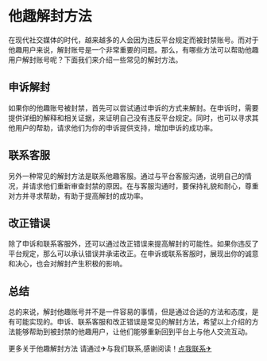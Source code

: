 # 他趣解封方法

在现代社交媒体的时代，越来越多的人会因为违反平台规定而被封禁账号。而对于他趣用户来说，解封账号是一个非常重要的问题。那么，有哪些方法可以帮助他趣用户解封账号呢？下面我们来介绍一些常见的解封方法。

## 申诉解封

如果你的他趣账号被封禁，首先可以尝试通过申诉的方式来解封。在申诉时，需要提供详细的解释和相关证据，来证明自己没有违反平台规定。同时，也可以寻求其他用户的帮助，请求他们为你的申诉提供支持，增加申诉的成功率。

## 联系客服

另外一种常见的解封方法是联系他趣客服。通过与平台客服沟通，说明自己的情况，并请求他们重新审查封禁的原因。在与客服沟通时，要保持礼貌和耐心，尊重对方并寻求帮助，有助于提高解封的成功率。

## 改正错误

除了申诉和联系客服外，还可以通过改正错误来提高解封的可能性。如果你违反了平台规定，那么可以承认错误并承诺改正。在申诉或联系客服时，展现出你的诚意和决心，也会对解封产生积极的影响。

## 总结

总的来说，解封他趣账号并不是一件容易的事情，但是通过合适的方法和态度，是有可能实现的。申诉、联系客服和改正错误是常见的解封方法，希望以上介绍的方法能够帮助到被封禁的他趣用户，让他们能够重新回到平台上与他人交流互动。

更多关于他趣解封方法 请通过✈与我们联系,感谢阅读！[点我联系✈](https://www.k02.cc)